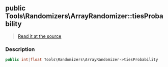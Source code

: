 ## public Tools\Randomizers\ArrayRandomizer::tiesProbability

> [Read it at the source](https://github.com/julien-boudry/Condorcet/blob/master/src/Tools/Randomizers/ArrayRandomizer.php#L17)

### Description    

```php
public int|float Tools\Randomizers\ArrayRandomizer->tiesProbability 
```


    